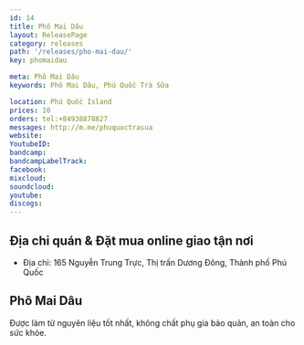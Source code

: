 ```yaml
---
id: 14
title: Phô Mai Dâu
layout: ReleasePage
category: releases
path: '/releases/pho-mai-dau/'
key: phomaidau

meta: Phô Mai Dâu
keywords: Phô Mai Dâu, Phú Quốc Trà Sữa

location: Phú Quốc Island
prices: 10
orders: tel:+84938878827
messages: http://m.me/phuquoctrasua
website: 
YoutubeID: 
bandcamp: 
bandcampLabelTrack: 
facebook: 
mixcloud: 
soundcloud: 
youtube: 
discogs: 
---
```


## Địa chỉ quán & Đặt mua online giao tận nơi

- Địa chỉ: 165 Nguyễn Trung Trực, Thị trấn Dương Đông, Thành phố Phú Quốc


## Phô Mai Dâu

Được làm từ nguyên liệu tốt nhất, không chất phụ gia bảo quản, an toàn cho sức khỏe.